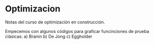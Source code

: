 # Optimizacion
Notas del curso de optimización en construcción.

Empecemos con algunos códigos para graficar funcinciones de prueba clásicas:
a) Branin
b) De Jong
c) Eggholder
